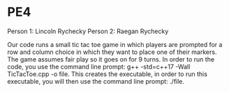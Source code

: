 # PE4

Person 1: Lincoln Rychecky 
Person 2: Raegan Rychecky 

Our code runs a small tic tac toe game in which players are prompted for a row and column choice in which they want to place one of their markers. The game assumes fair play so it goes on for 9 turns. In order to run the code, you use the command line prompt: g++ -std=c++17 -Wall TicTacToe.cpp -o file. This creates the executable, in order to run this executable, you will then use the command line prompt: ./file.
